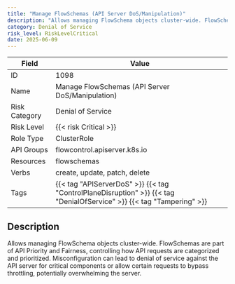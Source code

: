 ```yaml
---
title: "Manage FlowSchemas (API Server DoS/Manipulation)"
description: "Allows managing FlowSchema objects cluster-wide. FlowSchemas are part of API Priority and Fairness, controlling how API requests are categorized and prioritized. Misconfiguration can lead to denial of service against the API server for critical components or allow certain requests to bypass throttling, potentially overwhelming the server."
category: Denial of Service
risk_level: RiskLevelCritical
date: 2025-06-09
---
```


| Field         | Value                                                                                                                 |
| ------------- | --------------------------------------------------------------------------------------------------------------------- |
| ID            | 1098                                                                                                                  |
| Name          | Manage FlowSchemas (API Server DoS/Manipulation)                                                                      |
| Risk Category | Denial of Service                                                                                                     |
| Risk Level    | {{< risk Critical >}}                                                                                                 |
| Role Type     | ClusterRole                                                                                                           |
| API Groups    | flowcontrol.apiserver.k8s.io                                                                                          |
| Resources     | flowschemas                                                                                                           |
| Verbs         | create, update, patch, delete                                                                                         |
| Tags          | {{< tag "APIServerDoS" >}} {{< tag "ControlPlaneDisruption" >}} {{< tag "DenialOfService" >}} {{< tag "Tampering" >}} |

## Description

Allows managing FlowSchema objects cluster-wide. FlowSchemas are part of API Priority and Fairness, controlling how API requests are categorized and prioritized. Misconfiguration can lead to denial of service against the API server for critical components or allow certain requests to bypass throttling, potentially overwhelming the server.
